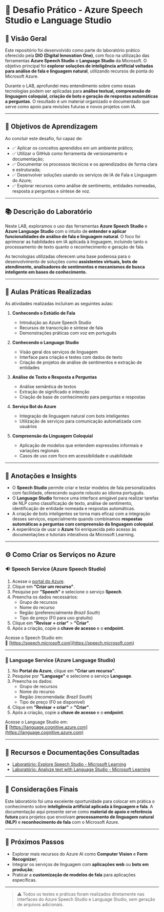 # 💬 Desafio Prático - Azure Speech Studio e Language Studio

## 🧠 Visão Geral

Este repositório foi desenvolvido como parte do laboratório prático oferecido pela **DIO (Digital Innovation One)**, com foco na utilização das ferramentas **Azure Speech Studio** e **Language Studio** da Microsoft. O objetivo principal foi **explorar soluções de inteligência artificial voltadas para análise de fala e linguagem natural**, utilizando recursos de ponta do Microsoft Azure.

Durante o LAB, aprofundei meu entendimento sobre como essas tecnologias podem ser aplicadas para **análise textual, compreensão de linguagem coloquial, criação de bots e geração de respostas automáticas a perguntas**. O resultado é um material organizado e documentado que serve como apoio para revisões futuras e novos projetos com IA.

---

## 🎯 Objetivos de Aprendizagem

Ao concluir este desafio, fui capaz de:

- ✅ Aplicar os conceitos aprendidos em um ambiente prático;
- ✅ Utilizar o GitHub como ferramenta de versionamento e documentação;
- ✅ Documentar os processos técnicos e os aprendizados de forma clara e estruturada;
- ✅ Desenvolver soluções usando os serviços de IA de Fala e Linguagem do Azure;
- ✅ Explorar recursos como análise de sentimento, entidades nomeadas, resposta a perguntas e síntese de voz.

---

## 📚 Descrição do Laboratório

Neste LAB, exploramos o uso das ferramentas **Azure Speech Studio** e **Azure Language Studio** com o intuito de **entender e aplicar funcionalidades de análise de fala e linguagem natural**. O foco foi aprimorar as habilidades em IA aplicada à linguagem, incluindo tanto o processamento de texto quanto o reconhecimento e geração de fala.

As tecnologias utilizadas oferecem uma base poderosa para o desenvolvimento de soluções como **assistentes virtuais, bots de atendimento, analisadores de sentimentos e mecanismos de busca inteligente em bases de conhecimento.**

---

## 🧪 Aulas Práticas Realizadas

As atividades realizadas incluíram as seguintes aulas:

1. **Conhecendo o Estúdio de Fala**
   - Introdução ao Azure Speech Studio
   - Recursos de transcrição e síntese de fala
   - Demonstrações práticas com voz em português

2. **Conhecendo o Language Studio**
   - Visão geral dos serviços de linguagem
   - Interface para criação e testes com dados de texto
   - Criação de projetos de análise de sentimentos e extração de entidades

3. **Análise de Texto e Resposta a Perguntas**
   - Análise semântica de textos
   - Extração de significado e intenção
   - Criação de base de conhecimento para perguntas e respostas

4. **Serviço Bot do Azure**
   - Integração de linguagem natural com bots inteligentes
   - Utilização de serviços para comunicação automatizada com usuários

5. **Compreensão da Linguagem Coloquial**
   - Aplicação de modelos que entendem expressões informais e variações regionais
   - Casos de uso com foco em acessibilidade e usabilidade

---

## 📝 Anotações e Insights

- O **Speech Studio** permite criar e testar modelos de fala personalizados com facilidade, oferecendo suporte robusto ao idioma português.
- O **Language Studio** fornece uma interface amigável para realizar tarefas de NLP como classificação de texto, análise de sentimento, identificação de entidade nomeada e respostas automáticas.
- A criação de bots inteligentes se torna mais eficaz com a integração desses serviços, especialmente quando combinamos **respostas automáticas a perguntas com compreensão da linguagem coloquial**.
- A experiência de usar o **Azure** foi enriquecida pelo acesso às documentações e tutoriais interativos da Microsoft Learning.

---

## ⚙️ Como Criar os Serviços no Azure

### 🔉 Speech Service (Azure Speech Studio)

1. Acesse o [portal do Azure](https://portal.azure.com).
2. Clique em **"Criar um recurso"**.
3. Pesquise por **"Speech"** e selecione o serviço **Speech**.
4. Preencha os dados necessários:
   - Grupo de recursos
   - Nome do recurso
   - Região (preferencialmente *Brazil South*)
   - Tipo de preço (F0 para uso gratuito)
5. Clique em **"Revisar + criar"** > **"Criar"**.
6. Após a criação, copie a **chave de acesso** e o **endpoint**.

Acesse o Speech Studio em:  
🔗 [https://speech.microsoft.com](https://speech.microsoft.com)

---

### 📝 Language Service (Azure Language Studio)

1. No **Portal do Azure**, clique em **"Criar um recurso"**.
2. Pesquise por **"Language"** e selecione o serviço **Language**.
3. Preencha os dados:
   - Grupo de recursos
   - Nome do recurso
   - Região (recomendada: *Brazil South*)
   - Tipo de preço (F0 se disponível)
4. Clique em **"Revisar + criar"** > **"Criar"**.
5. Após a criação, copie a **chave de acesso** e o **endpoint**.

Acesse o Language Studio em:  
🔗 [https://language.cognitive.azure.com](https://language.cognitive.azure.com)

---

## 🔗 Recursos e Documentações Consultadas

- [Laboratório: Explore Speech Studio - Microsoft Learning](https://aka.ms/ai900-speech)
- [Laboratório: Analyze text with Language Studio - Microsoft Learning](https://aka.ms/ai900-text-analysis)

---

## 📌 Considerações Finais

Este laboratório foi uma excelente oportunidade para colocar em prática o conhecimento sobre **inteligência artificial aplicada à linguagem e fala**. A documentação aqui presente serve como **material de apoio e referência futura** para projetos que envolvam **processamento de linguagem natural (NLP)** e **reconhecimento de fala** com o Microsoft Azure.

---

## 🚀 Próximos Passos

- Explorar mais recursos do Azure AI como **Computer Vision** e **Form Recognizer**;
- Integrar os serviços de linguagem com **aplicações web** ou **bots em produção**;
- Praticar a **customização de modelos de fala** para aplicações específicas.

---
> ⚠️ Todos os testes e práticas foram realizados diretamente nas interfaces do Azure Speech Studio e Language Studio, sem geração de arquivos adicionais.

